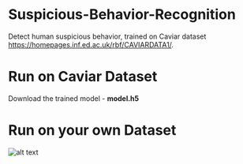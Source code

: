 # Suspicious-Behavior-Recognition
Detect human suspicious behavior, trained on Caviar dataset https://homepages.inf.ed.ac.uk/rbf/CAVIARDATA1/.


# Run on Caviar Dataset
Download the trained model - **model.h5**

# Run on your own Dataset


![alt text](https://github.com/[sodi16]/[Suspicious-Behavior-Recognition]/blob/[branch]/suspicious_frame.png?raw=true)

